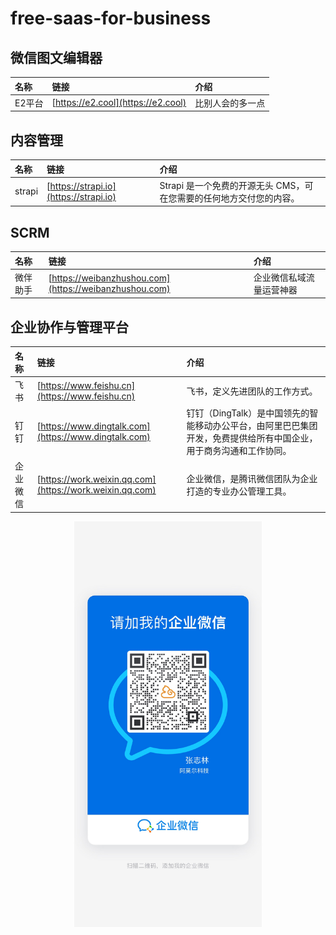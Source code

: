 # free-saas-for-business


## 微信图文编辑器
| 名称        | 链接       | 介绍       |
| :---- | :---- | :---- |
| E2平台       | [https://e2.cool](https://e2.cool)      | 比别人会的多一点      |

## 内容管理
| 名称        | 链接       | 介绍       |
| :---- | :---- | :---- |
| strapi| [https://strapi.io](https://strapi.io) | Strapi 是一个免费的开源无头 CMS，可在您需要的任何地方交付您的内容。|  

## SCRM
| 名称        | 链接       | 介绍       |
| :---- | :---- | :---- |
| 微伴助手       | [https://weibanzhushou.com](https://weibanzhushou.com)| 企业微信私域流量运营神器      |

## 企业协作与管理平台
| 名称        | 链接       | 介绍       |
| :---- | :---- | :---- |
| 飞书       | [https://www.feishu.cn](https://www.feishu.cn)| 飞书，定义先进团队的工作方式。      |
| 钉钉       | [https://www.dingtalk.com](https://www.dingtalk.com)| 钉钉（DingTalk）是中国领先的智能移动办公平台，由阿里巴巴集团开发，免费提供给所有中国企业，用于商务沟通和工作协同。      |
| 企业微信       | [https://work.weixin.qq.com](https://work.weixin.qq.com)| 企业微信，是腾讯微信团队为企业打造的专业办公管理工具。      |

<div align="center">
    <img src="./file/image/amor.jpg" width = "300" alt="amor" align=center />
</div>
